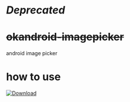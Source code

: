 # *Deprecated*
# ~~okandroid-imagepicker~~
android image picker

# how to use
[ ![Download](https://api.bintray.com/packages/idonans/maven/okandroid-imagepicker/images/download.svg) ](https://bintray.com/idonans/maven/okandroid-imagepicker/_latestVersion)
